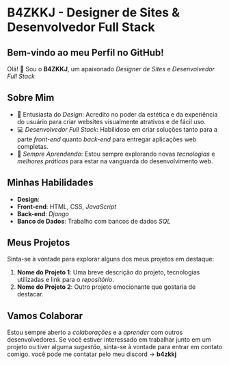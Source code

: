 # B4ZKKJ - Designer de Sites & Desenvolvedor Full Stack

## Bem-vindo ao meu Perfil no GitHub!

Olá! 👋 Sou o **B4ZKKJ**, um apaixonado *Designer de Sites* e *Desenvolvedor Full Stack*

## Sobre Mim

- 🎨 Entusiasta do *Design*: Acredito no poder da estética e da experiência do usuário para criar websites visualmente atrativos e de fácil uso.
- 💻 *Desenvolvedor Full Stack*: Habilidoso em criar soluções tanto para a parte *front-end* quanto *back-end* para entregar aplicações web completas.
- 🚀 *Sempre Aprendendo*: Estou sempre explorando novas *tecnologias* e *melhores práticas* para estar na vanguarda do desenvolvimento web.

## Minhas Habilidades

- **Design**:
- **Front-end**: HTML, CSS, *JavaScript*
- **Back-end**: *Django*
- **Banco de Dados**: Trabalho com bancos de dados *SQL*

## Meus Projetos

Sinta-se à vontade para explorar alguns dos meus projetos em destaque:

1. **Nome do Projeto 1**: Uma breve descrição do projeto, tecnologias utilizadas e link para o *repositório*.
2. **Nome do Projeto 2**: Outro projeto emocionante que gostaria de destacar.

## Vamos Colaborar

Estou sempre aberto a *colaborações* e a *aprender* com outros desenvolvedores. Se você estiver interessado em trabalhar junto em um projeto ou tiver alguma *sugestão*, sinta-se à vontade para entrar em contato comigo. você pode me contatar pelo meu discord -> **b4zkkj**
